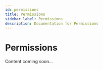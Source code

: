 ```yaml
---
id: permissions
title: Permissions
sidebar_label: Permissions
description: Documentation for Permissions
---
```


# Permissions

Content coming soon...
